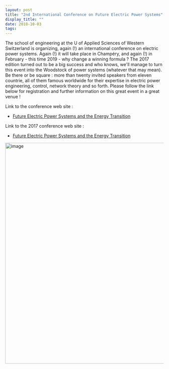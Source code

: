 ```yaml
---
layout: post
title: "2nd International Conference on Future Electric Power Systems"
display_title: ""
date: 2018-10-03
tags: 
---
```

The school of engineering at the U of Applied Sciences of Western Switzerland
is organizing, again (!) an international conference on electric power systems. 
Again (!) it will take place in Champéry, and again (!) in February - this time 2019 -
why change a winning formula ? The 2017 edition turned out to be a big success and who 
knows, we'll manage to turn this event into the Woodstock of power systems (whatever 
that may mean). Be there or be square : more than twenty invited speakers from eleven countrie, all of them famous worldwide for their expertise in electric power engineering, control, network theory and so forth. Please follow the link below for registration
and further information on this great event in a great venue !

Link to the conference web site :
* [Future Electric Power Systems and the Energy Transition](https://www.hevs.ch/epowersystems)

Link to the 2017 conference web site :
* [Future Electric Power Systems and the Energy Transition](https://www.hevs.ch/epowersystems2017)

<img src="/image/ePowerSystems19_flyerweb_1.10.png" alt="image" style="width: 700px;"/>